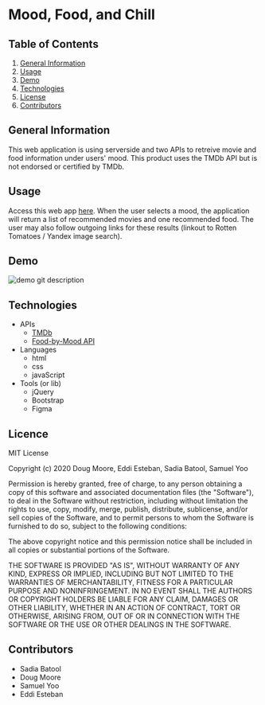 # Mood, Food, and Chill

## Table of Contents
1. [ General Information ](#toc-info)
2. [ Usage ](#toc-usage)
3. [ Demo ](#toc-demo)
4. [ Technologies ](#toc-tech)
5. [ License ](#toc-license)
6. [ Contributors ](#toc-contrib)


<a id="toc-info"></a>
## General Information
This web application is using serverside and two APIs to retreive movie and food information under users' mood. This product uses the TMDb API but is not endorsed or certified by TMDb.

<a id="toc-usage"></a>
## Usage
Access this web app [here](https://eddiesteban.github.io/Mood-Food-and-Chill/). When the user selects a mood, the application will return a list of recommended movies and one recommended food. The user may also follow outgoing links for these results (linkout to Rotten Tomatoes / Yandex image search).

<a id="toc-demo"></a>
## Demo
![demo git description](Assets/Images/demo.gif)

<a id="toc-tech"></a>
## Technologies
* APIs 
    * [TMDb](https://developers.themoviedb.org/3/getting-started/introduction)
    * [Food-by-Mood API](https://github.com/MurphyPicard/food-by-mood-api/blob/master/README.md)
* Languages
    * html
    * css
    * javaScript
* Tools (or lib)
    * jQuery
    * Bootstrap
    * Figma

<a id="toc-license"></a>
## Licence
MIT License

Copyright (c) 2020 Doug Moore, Eddi Esteban, Sadia Batool, Samuel Yoo

Permission is hereby granted, free of charge, to any person obtaining a copy
of this software and associated documentation files (the "Software"), to deal
in the Software without restriction, including without limitation the rights
to use, copy, modify, merge, publish, distribute, sublicense, and/or sell
copies of the Software, and to permit persons to whom the Software is
furnished to do so, subject to the following conditions:

The above copyright notice and this permission notice shall be included in all
copies or substantial portions of the Software.

THE SOFTWARE IS PROVIDED "AS IS", WITHOUT WARRANTY OF ANY KIND, EXPRESS OR
IMPLIED, INCLUDING BUT NOT LIMITED TO THE WARRANTIES OF MERCHANTABILITY,
FITNESS FOR A PARTICULAR PURPOSE AND NONINFRINGEMENT. IN NO EVENT SHALL THE
AUTHORS OR COPYRIGHT HOLDERS BE LIABLE FOR ANY CLAIM, DAMAGES OR OTHER
LIABILITY, WHETHER IN AN ACTION OF CONTRACT, TORT OR OTHERWISE, ARISING FROM,
OUT OF OR IN CONNECTION WITH THE SOFTWARE OR THE USE OR OTHER DEALINGS IN THE
SOFTWARE.

<a id="toc-contrib"></a>
## Contributors

* Sadia Batool
* Doug Moore 
* Samuel Yoo
* Eddi Esteban


